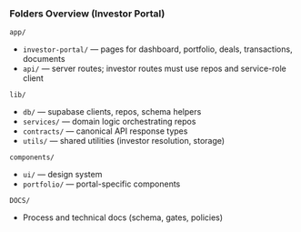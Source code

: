 ### Folders Overview (Investor Portal)

`app/`
- `investor-portal/` — pages for dashboard, portfolio, deals, transactions, documents
- `api/` — server routes; investor routes must use repos and service-role client

`lib/`
- `db/` — supabase clients, repos, schema helpers
- `services/` — domain logic orchestrating repos
- `contracts/` — canonical API response types
- `utils/` — shared utilities (investor resolution, storage)

`components/`
- `ui/` — design system
- `portfolio/` — portal-specific components

`DOCS/`
- Process and technical docs (schema, gates, policies)



